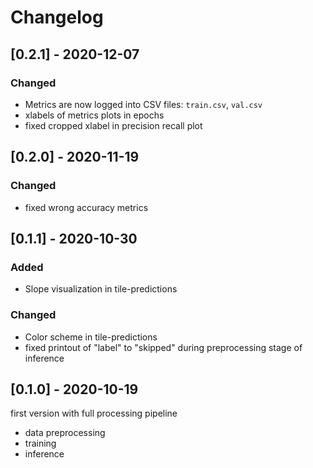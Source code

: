 # Changelog

## [0.2.1] - 2020-12-07
### Changed
- Metrics are now logged into CSV files: `train.csv`, `val.csv`
- xlabels of metrics plots in epochs
- fixed cropped xlabel in precision recall plot

## [0.2.0] - 2020-11-19
### Changed
- fixed wrong accuracy metrics

## [0.1.1] - 2020-10-30
### Added
- Slope visualization in tile-predictions

### Changed
- Color scheme in tile-predictions
- fixed printout of "label" to "skipped" during preprocessing stage of inference  


## [0.1.0] - 2020-10-19

first version with full processing pipeline
- data preprocessing
- training
- inference
